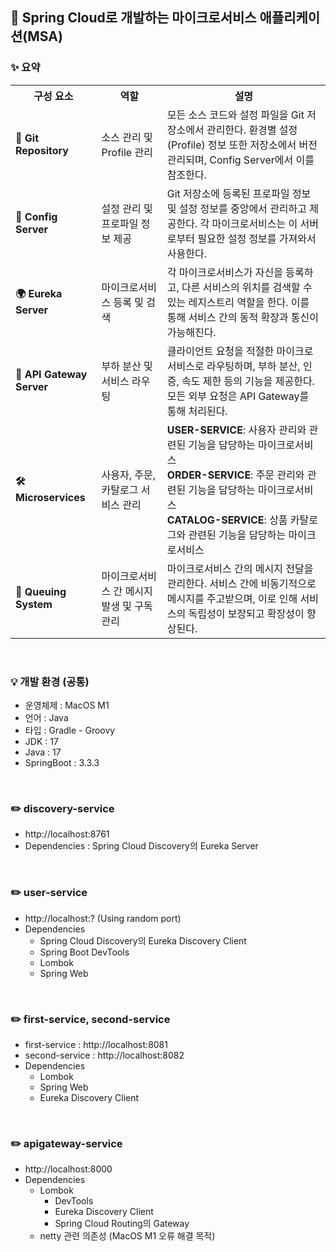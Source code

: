 ## 🚀 Spring Cloud로 개발하는 마이크로서비스 애플리케이션(MSA)

### ✨ 요약
<table>
  <tr>
    <th>구성 요소</th>
    <th>역할</th>
    <th>설명</th>
  </tr>
  <tr>
    <td><b>📁 Git Repository</b></td>
    <td>소스 관리 및 Profile 관리</td>
    <td>모든 소스 코드와 설정 파일을 Git 저장소에서 관리한다. 환경별 설정(Profile) 정보 또한 저장소에서 버전 관리되며, Config Server에서 이를 참조한다.</td>
  </tr>
  <tr>
    <td><b>🔧 Config Server</b></td>
    <td>설정 관리 및 프로파일 정보 제공</td>
    <td>Git 저장소에 등록된 프로파일 정보 및 설정 정보를 중앙에서 관리하고 제공한다. 각 마이크로서비스는 이 서버로부터 필요한 설정 정보를 가져와서 사용한다.</td>
  </tr>
  <tr>
    <td><b>🌍 Eureka Server</b></td>
    <td>마이크로서비스 등록 및 검색</td>
    <td>각 마이크로서비스가 자신을 등록하고, 다른 서비스의 위치를 검색할 수 있는 레지스트리 역할을 한다. 이를 통해 서비스 간의 동적 확장과 통신이 가능해진다.</td>
  </tr>
  <tr>
    <td><b>🚪 API Gateway Server</b></td>
    <td>부하 분산 및 서비스 라우팅</td>
    <td>클라이언트 요청을 적절한 마이크로서비스로 라우팅하며, 부하 분산, 인증, 속도 제한 등의 기능을 제공한다. 모든 외부 요청은 API Gateway를 통해 처리된다.</td>
  </tr>
  <tr>
    <td><b>🛠 Microservices</b></td>
    <td>사용자, 주문, 카탈로그 서비스 관리</td>
    <td>
      <b>USER-SERVICE</b>: 사용자 관리와 관련된 기능을 담당하는 마이크로서비스<br>
      <b>ORDER-SERVICE</b>: 주문 관리와 관련된 기능을 담당하는 마이크로서비스<br>
      <b>CATALOG-SERVICE</b>: 상품 카탈로그와 관련된 기능을 담당하는 마이크로서비스
    </td>
  </tr>
  <tr>
    <td><b>📨 Queuing System</b></td>
    <td>마이크로서비스 간 메시지 발생 및 구독 관리</td>
    <td>마이크로서비스 간의 메시지 전달을 관리한다. 서비스 간에 비동기적으로 메시지를 주고받으며, 이로 인해 서비스의 독립성이 보장되고 확장성이 향상된다.</td>
  </tr>
</table>


<br>

### 💡 개발 환경 (공통)
- 운영체제 : MacOS M1
- 언어 : Java
- 타입 : Gradle - Groovy
- JDK : 17
- Java : 17
- SpringBoot : 3.3.3

<br>

### ✏️ discovery-service
- http://localhost:8761
- Dependencies : Spring Cloud Discovery의 Eureka Server

<br>

### ✏️ user-service
- http://localhost:? (Using random port)
- Dependencies
	- Spring Cloud Discovery의 Eureka Discovery Client
 	- Spring Boot DevTools
	- Lombok
	- Spring Web

<br>

### ✏️ first-service, second-service
- first-service : http://localhost:8081
- second-service : http://localhost:8082
- Dependencies
	- Lombok
	- Spring Web
	- Eureka Discovery Client

<br>

### ✏️ apigateway-service
- http://localhost:8000
- Dependencies
  - Lombok
	- DevTools
	- Eureka Discovery Client
	- Spring Cloud Routing의 Gateway
  - netty 관련 의존성 (MacOS M1 오류 해결 목적)
